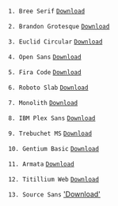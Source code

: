 ```1. Bree Serif``` [`Download`](https://fonts.google.com/specimen/Bree+Serif?query=bree+serif)

```2. Brandon Grotesque``` [`Download`](https://drive.google.com/file/d/1c898dkiTG7YU8kpDDgp5EhQafPwwtJ4U/view?usp=sharing)

```3. Euclid Circular``` [`Download`](https://drive.google.com/file/d/1sj88zpu-ivZ5-CqC4TYjTcNS4Un4V-fp/view?usp=sharing)

```4. Open Sans``` [`Download`](https://fonts.google.com/specimen/Open+Sans?query=open+sans)

```5. Fira Code``` [`Download`](https://fonts.google.com/specimen/Fira+Code?query=fira+code)

```6. Roboto Slab``` [`Download`](https://fonts.google.com/specimen/Roboto+Slab?query=roboto)

```7. Monolith``` [`Download`](https://drive.google.com/file/d/1T1vX6zZkHnRpxIymYh8pygEnJhTpvzpi/view?usp=sharing)

```8. IBM Plex Sans``` [`Download`](https://fonts.google.com/specimen/IBM+Plex+Sans)

```9. Trebuchet MS``` [`Download`](https://drive.google.com/file/d/1vOfiYqZHscbyfxK7QNwstVEL5i46N7AA/view?usp=sharing)

```10. Gentium Basic``` [`Download`](https://fonts.google.com/specimen/Gentium+Basic)

```11. Armata``` [`Download`](https://fonts.google.com/specimen/Armata)

```12. Titillium Web``` [`Download`](https://fonts.google.com/specimen/Titillium+Web)

```13. Source Sans``` ['Download'](https://fonts.google.com/specimen/Source+Sans+Pro)
